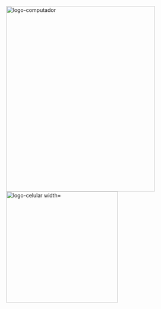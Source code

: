 <div>
<img src="" alt="logo-computador" width="400px"height="500px" >
<img src="" alt="logo-celular width="200px" height="300px" >
</div>
